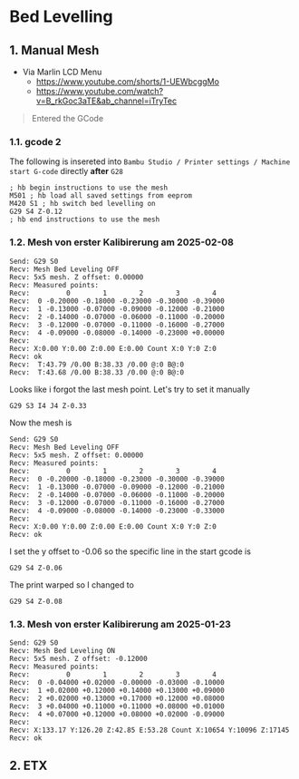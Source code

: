# Bed Levelling


## 1. Manual Mesh

- Via Marlin LCD Menu
  - <https://www.youtube.com/shorts/1-UEWbcggMo>
  - <https://www.youtube.com/watch?v=B_rkGoc3aTE&ab_channel=iTryTec>

> Entered the GCode

### 1.1. gcode 2

The following is insereted into `Bambu Studio / Printer settings / Machine start G-code` directly __after__ `G28`

```gcode
; hb begin instructions to use the mesh
M501 ; hb load all saved settings from eeprom
M420 S1 ; hb switch bed levelling on
G29 S4 Z-0.12
; hb end instructions to use the mesh
```

### 1.2. Mesh von erster Kalibirerung am 2025-02-08

```gcode
Send: G29 S0
Recv: Mesh Bed Leveling OFF
Recv: 5x5 mesh. Z offset: 0.00000
Recv: Measured points:
Recv:         0        1        2        3        4
Recv:  0 -0.20000 -0.18000 -0.23000 -0.30000 -0.39000
Recv:  1 -0.13000 -0.07000 -0.09000 -0.12000 -0.21000
Recv:  2 -0.14000 -0.07000 -0.06000 -0.11000 -0.20000
Recv:  3 -0.12000 -0.07000 -0.11000 -0.16000 -0.27000
Recv:  4 -0.09000 -0.08000 -0.14000 -0.23000 +0.00000
Recv: 
Recv: X:0.00 Y:0.00 Z:0.00 E:0.00 Count X:0 Y:0 Z:0
Recv: ok
Recv:  T:43.79 /0.00 B:38.33 /0.00 @:0 B@:0
Recv:  T:43.68 /0.00 B:38.33 /0.00 @:0 B@:0
```

Looks like i forgot the last mesh point. 
Let's try to set it manually

```gcode
G29 S3 I4 J4 Z-0.33
```

Now the mesh is

```gcode
Send: G29 S0
Recv: Mesh Bed Leveling OFF
Recv: 5x5 mesh. Z offset: 0.00000
Recv: Measured points:
Recv:         0        1        2        3        4
Recv:  0 -0.20000 -0.18000 -0.23000 -0.30000 -0.39000
Recv:  1 -0.13000 -0.07000 -0.09000 -0.12000 -0.21000
Recv:  2 -0.14000 -0.07000 -0.06000 -0.11000 -0.20000
Recv:  3 -0.12000 -0.07000 -0.11000 -0.16000 -0.27000
Recv:  4 -0.09000 -0.08000 -0.14000 -0.23000 -0.33000
Recv: 
Recv: X:0.00 Y:0.00 Z:0.00 E:0.00 Count X:0 Y:0 Z:0
Recv: ok
```

I set the y offset to -0.06
so the specific line in the start gcode is 

```gcode
G29 S4 Z-0.06
```

The print warped so I changed to

```gcode
G29 S4 Z-0.08
```


### 1.3. Mesh von erster Kalibirerung am 2025-01-23

```gcode
Send: G29 S0
Recv: Mesh Bed Leveling ON
Recv: 5x5 mesh. Z offset: -0.12000
Recv: Measured points:
Recv:         0        1        2        3        4
Recv:  0 -0.04000 +0.02000 -0.00000 -0.03000 -0.10000
Recv:  1 +0.02000 +0.12000 +0.14000 +0.13000 +0.09000
Recv:  2 +0.02000 +0.13000 +0.17000 +0.12000 +0.08000
Recv:  3 +0.04000 +0.11000 +0.11000 +0.08000 +0.01000
Recv:  4 +0.07000 +0.12000 +0.08000 +0.02000 -0.09000
Recv:
Recv: X:133.17 Y:126.20 Z:42.85 E:53.28 Count X:10654 Y:10096 Z:17145
Recv: ok
```

## 2. ETX
